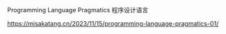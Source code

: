 Programming Language Pragmatics
程序设计语言

https://misakatang.cn/2023/11/15/programming-language-pragmatics-01/

